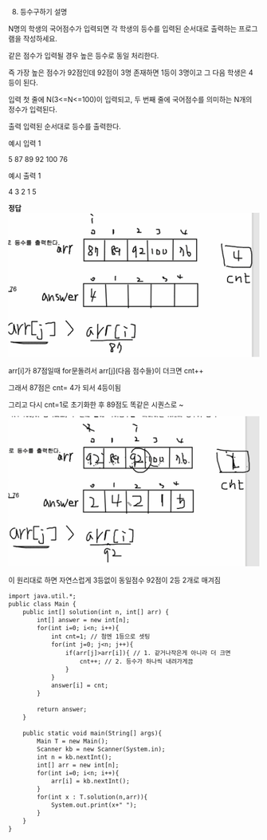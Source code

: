 8. 등수구하기
   설명

N명의 학생의 국어점수가 입력되면 각 학생의 등수를 입력된 순서대로 출력하는 프로그램을 작성하세요.

같은 점수가 입력될 경우 높은 등수로 동일 처리한다.

즉 가장 높은 점수가 92점인데 92점이 3명 존재하면 1등이 3명이고 그 다음 학생은 4등이 된다.

입력
첫 줄에 N(3<=N<=100)이 입력되고, 두 번째 줄에 국어점수를 의미하는 N개의 정수가 입력된다.

출력
입력된 순서대로 등수를 출력한다.

예시 입력 1

5
87 89 92 100 76

예시 출력 1

4 3 2 1 5

**정답**
![Visual Studio Code](/img/등수해설.png)

arr[i]가 87점일때 for문돌려서 arr[j](다음 점수들)이 더크면 cnt++

그래서 87점은 cnt= 4가 되서 4등이됨

그리고 다시 cnt=1로 초기화한 후 89점도 똑같은 시퀀스로 ~

![Visual Studio Code](/img/등수해설2.png)

이 원리대로 하면 자연스럽게 3등없이 동일점수 92점이 2등 2개로 매겨짐

```
import java.util.*;
public class Main {
    public int[] solution(int n, int[] arr) {
        int[] answer = new int[n];
        for(int i=0; i<n; i++){
            int cnt=1; // 첨엔 1등으로 셋팅
            for(int j=0; j<n; j++){
                if(arr[j]>arr[i]){ // 1. 같거나작은게 아니라 더 크면
                    cnt++; // 2. 등수가 하나씩 내려가게끔
                }
            }
            answer[i] = cnt;
        }

        return answer;
    }

    public static void main(String[] args){
        Main T = new Main();
        Scanner kb = new Scanner(System.in);
        int n = kb.nextInt();
        int[] arr = new int[n];
        for(int i=0; i<n; i++){
            arr[i] = kb.nextInt();
        }
        for(int x : T.solution(n,arr)){
            System.out.print(x+" ");
        }
    }
}
```
